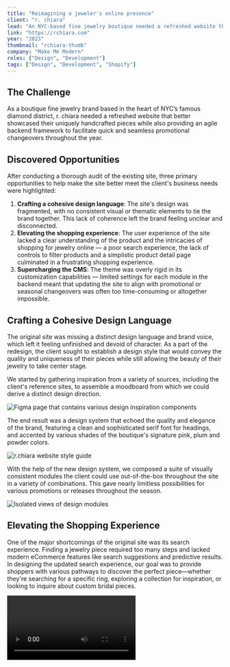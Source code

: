 ```yaml
---
title: "Reimagining a jeweler's online presence"
client: "r. chiara"
lead: "An NYC-based fine jewelry boutique needed a refreshed website that better showcased their bespoke pieces, along with an agile backend framework for seamless promotional changeovers."
link: "https://rchiara.com"
year: "2023"
thumbnail: "rchiara-thumb"
company: "Make Me Modern"
roles: ["Design", "Development"]
tags: ["Design", "Development", "Shopify"]
---
```


<!-- markdownlint-disable no-inline-html -->

<script>
  import Divider from '$lib/Divider.svelte';
  import Video from '$lib/Video.svelte';
  import Image from '$lib/Image.svelte';
</script>

## The Challenge

As a boutique fine jewelry brand based in the heart of NYC’s famous diamond district, r. chiara needed a refreshed website that better showcased their uniquely handcrafted pieces while also providing an agile backend framework to facilitate quick and seamless promotional changeovers throughout the year.

## Discovered Opportunities

After conducting a thorough audit of the existing site, three primary opportunities to help make the site better meet the client's business needs were highlighted:

1. **Crafting a cohesive design language**: The site's design was fragmented, with no consistent visual or thematic elements to tie the brand together. This lack of coherence left the brand feeling unclear and disconnected.
2. **Elevating the shopping experience**: The user experience of the site lacked a clear understanding of the product and the intricacies of shopping for jewelry online — a poor search experience, the lack of controls to filter products and a simplistic product detail page culminated in a frustrating shopping experience.
3. **Supercharging the CMS**: The theme was overly rigid in its customization capabilities — limited settings for each module in the backend meant that updating the site to align with promotional or seasonal changeovers was often too time-consuming or altogether impossible.

<Divider />

## Crafting a Cohesive Design Language

The original site was missing a distinct design language and brand voice, which left it feeling unfinished and devoid of character. As a part of the redesign, the client sought to establish a design style that would convey the quality and uniqueness of their pieces while still allowing the beauty of their jewelry to take center stage.

We started by gathering inspiration from a variety of sources, including the client's reference sites, to assemble a moodboard from which we could derive a distinct design direction.

<Image name="rchiara-process-1" caption="A look into our ideation space" alt="Figma page that contains various design inspiration components" />

The end result was a design system that echoed the quality and elegance of the brand, featuring a clean and sophisticated serif font for headings, and accented by various shades of the boutique's signature pink, plum and powder colors.

<Image name="rchiara-styleguide" caption="A sampling of design elements used across the site" alt="r.chiara website style guide" />

With the help of the new design system, we composed a suite of visually consistent modules the client could use out-of-the-box throughout the site in a variety of combinations.  This gave nearly limitless possibilities for various promotions or releases throughout the season.

<Image name="rchiara-modules" caption="A look at a few of the content modules used on the site" alt="Isolated views of design modules" />

<Divider />

## Elevating the Shopping Experience

One of the major shortcomings of the original site was its search experience. Finding a jewelry piece required too many steps and lacked modern eCommerce features like search suggestions and predictive results. In designing the updated search experience, our goal was to provide shoppers with various pathways to discover the perfect piece—whether they're searching for a specific ring, exploring a collection for inspiration, or looking to inquire about custom bridal pieces.

<Video name="rchiara-video-search" caption="The new predictive search feature in action"/>

Product filtering and sorting on the previous site were notably limited, providing just a handful of options. Our redesigned experience gave shoppers more control, enabling them to easily filter products by price range and metal type, ensuring they could find exactly what they were looking for.

<Video name="rchiara-video-filter" caption="Shoppers can filter by price, metal, gemstone and more"/>

A key highlight of our redesign was the transformation of the product detail page, where we aimed to enhance the way shoppers interact with and appreciate the jewelry. The client desired the capability to include high-resolution videos to showcase their jewelry, along with the option to zoom in on images. Our solution was a comprehensive media gallery that allowed shoppers to explore each piece in stunning detail.

<Video name="rchiara-video-pdp" caption="An enhanced shopping experience on the main product page"/>

<Divider />

## Supercharging the CMS

A crucial component of the redesign was ensuring the client had control over the content and layout via Shopify's content management system. The previous theme was purchased through Shopify's theme market, meaning it lacked a lot of the settings that we were able to offer with a bespoke theme.

To help differentiate sections on each page and break up large areas of white space, nearly every module included a `color_scheme` setting to change the foreground, background and accent colors. They could even create their own color schemes if they desired.

This gave the client the freedom to test out different looks and color combinations across the site without having to get in touch with one of our developers first.

<Image name="rchiara-cms-colors" caption="Shopify's global settings schema allowed us to compose the color schemes used on the store" alt="View of the color scheme creation process" />

<Divider />

## Outcomes
